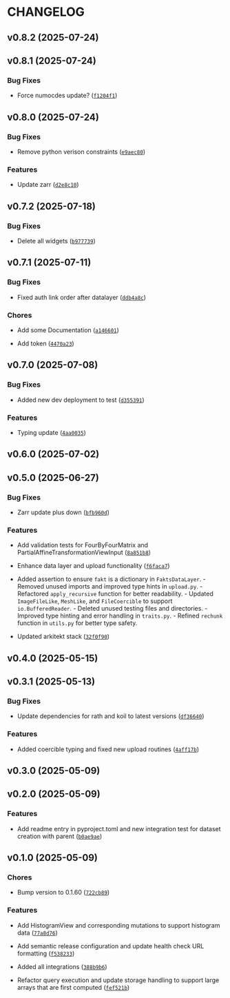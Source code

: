 # CHANGELOG


## v0.8.2 (2025-07-24)


## v0.8.1 (2025-07-24)

### Bug Fixes

- Force numocdes update?
  ([`f1204f1`](https://github.com/arkitektio/mikro-next/commit/f1204f1f23ab4e6b9e6c4f3cf3cf3c244029069a))


## v0.8.0 (2025-07-24)

### Bug Fixes

- Remove python verison constraints
  ([`e9aec80`](https://github.com/arkitektio/mikro-next/commit/e9aec80444a7e96aefe0215cae7cdf13f1076e64))

### Features

- Update zarr
  ([`d2e8c10`](https://github.com/arkitektio/mikro-next/commit/d2e8c1008c62f8127ed3124ab625459f37b89cb6))


## v0.7.2 (2025-07-18)

### Bug Fixes

- Delete all widgets
  ([`b977739`](https://github.com/arkitektio/mikro-next/commit/b977739e947c44cf5edab5ce28b14748aa932f24))


## v0.7.1 (2025-07-11)

### Bug Fixes

- Fixed auth link order after datalayer
  ([`ddb4a8c`](https://github.com/arkitektio/mikro-next/commit/ddb4a8c982209cff82c94903be89b2a3084c5122))

### Chores

- Add some Documentation
  ([`a146601`](https://github.com/arkitektio/mikro-next/commit/a1466012d8bd773abb0afc97c92e00b6974a3456))

- Add token
  ([`4470a23`](https://github.com/arkitektio/mikro-next/commit/4470a2397d26c93a9716d77a0391ceb88c28ef1b))


## v0.7.0 (2025-07-08)

### Bug Fixes

- Added new dev deployment to test
  ([`d355391`](https://github.com/arkitektio/mikro-next/commit/d3553913e47f5fe21e38b359f359d98e41b38043))

### Features

- Typing update
  ([`4aa0035`](https://github.com/arkitektio/mikro-next/commit/4aa0035dbe086f143cde3dff370b53e4f87c0011))


## v0.6.0 (2025-07-02)


## v0.5.0 (2025-06-27)

### Bug Fixes

- Zarr update plus down
  ([`bfb960d`](https://github.com/arkitektio/mikro-next/commit/bfb960db276a77058163949e93a5008911e4a5a7))

### Features

- Add validation tests for FourByFourMatrix and PartialAffineTransformationViewInput
  ([`8a851b8`](https://github.com/arkitektio/mikro-next/commit/8a851b85fc3d4adf8798d62bb3cc0df024b8be68))

- Enhance data layer and upload functionality
  ([`f6faca7`](https://github.com/arkitektio/mikro-next/commit/f6faca76142726e7e74d4c50b24ce1b79923967b))

- Added assertion to ensure `fakt` is a dictionary in `FaktsDataLayer`. - Removed unused imports and
  improved type hints in `upload.py`. - Refactored `apply_recursive` function for better
  readability. - Updated `ImageFileLike`, `MeshLike`, and `FileCoercible` to support
  `io.BufferedReader`. - Deleted unused testing files and directories. - Improved type hinting and
  error handling in `traits.py`. - Refined `rechunk` function in `utils.py` for better type safety.

- Updated arkitekt stack
  ([`32f0f90`](https://github.com/arkitektio/mikro-next/commit/32f0f909daa3c0726cb6339fc32a3ee035c064e7))


## v0.4.0 (2025-05-15)


## v0.3.1 (2025-05-13)

### Bug Fixes

- Update dependencies for rath and koil to latest versions
  ([`df36640`](https://github.com/arkitektio/mikro-next/commit/df36640eace76dc598e28c51aedf97b8cbf24753))

### Features

- Added coercible typing and fixed new upload routines
  ([`4aff17b`](https://github.com/arkitektio/mikro-next/commit/4aff17b387253c27ae19e83528a3d119894096de))


## v0.3.0 (2025-05-09)


## v0.2.0 (2025-05-09)

### Features

- Add readme entry in pyproject.toml and new integration test for dataset creation with parent
  ([`b0ae9ae`](https://github.com/arkitektio/mikro-next/commit/b0ae9ae91b462e5d238c12c1c38325531a3f62d9))


## v0.1.0 (2025-05-09)

### Chores

- Bump version to 0.1.60
  ([`722cb89`](https://github.com/arkitektio/mikro-next/commit/722cb899dfd2da9f7a0e261f6fcc8466d1f52b4f))

### Features

- Add HistogramView and corresponding mutations to support histogram data
  ([`77a8d76`](https://github.com/arkitektio/mikro-next/commit/77a8d762bb69d2222843857c6ea554b886d3e73a))

- Add semantic release configuration and update health check URL formatting
  ([`f538233`](https://github.com/arkitektio/mikro-next/commit/f538233f81cd592528a77b9a45c9149b17e16bdd))

- Added all integrations
  ([`388b9b6`](https://github.com/arkitektio/mikro-next/commit/388b9b6b20e91ae5950485f817258c21ac1f2643))

- Refactor query execution and update storage handling to support large arrays that are first
  computed
  ([`fef521b`](https://github.com/arkitektio/mikro-next/commit/fef521ba37d211b5fd1e4b1d2c4a134019e04322))
